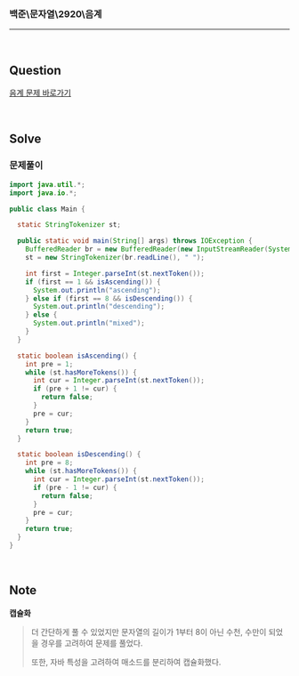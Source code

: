 ### 백준\문자열\2920\음계

---

<br/>

## Question

[음계 문제 바로가기](https://www.acmicpc.net/problem/2920)

<br/>

## Solve

### 문제풀이

```java
import java.util.*;
import java.io.*;

public class Main {

  static StringTokenizer st;

  public static void main(String[] args) throws IOException {
    BufferedReader br = new BufferedReader(new InputStreamReader(System.in));
    st = new StringTokenizer(br.readLine(), " ");

    int first = Integer.parseInt(st.nextToken());
    if (first == 1 && isAscending()) {
      System.out.println("ascending");
    } else if (first == 8 && isDescending()) {
      System.out.println("descending");
    } else {
      System.out.println("mixed");
    }
  }

  static boolean isAscending() {
    int pre = 1;
    while (st.hasMoreTokens()) {
      int cur = Integer.parseInt(st.nextToken());
      if (pre + 1 != cur) {
        return false;
      }
      pre = cur;
    }
    return true;
  }

  static boolean isDescending() {
    int pre = 8;
    while (st.hasMoreTokens()) {
      int cur = Integer.parseInt(st.nextToken());
      if (pre - 1 != cur) {
        return false;
      }
      pre = cur;
    }
    return true;
  }
}
```

<br/>

## Note

**캡슐화**

> 더 간단하게 풀 수 있었지만 문자열의 길이가 1부터 8이 아닌 수천, 수만이 되었을 경우를 고려하여 문제를 풀었다.
>
> 또한, 자바 특성을 고려하여 매소드를 분리하여 캡슐화했다.
